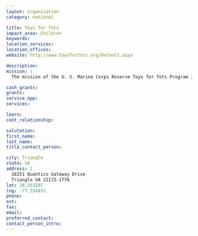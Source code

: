 ```yaml
---
layout: organization
category: national

title: Toys for Tots
impact_area: Children
keywords: 
location_services: 
location_offices: 
website: http://www.toysfortots.org/Default.aspx

description: 
mission: |
  The mission of the U. S. Marine Corps Reserve Toys for Tots Program is to collect new, unwrapped toys during October, November and December each year, and distribute those toys as Christmas gifts to less fortunate children in the community in which the campaign is conducted.

cash_grants: 
grants: 
service_opp: 
services: 

learn: 
cont_relationship: 

salutation: 
first_name: 
last_name: 
title_contact_person: 

city: Triangle
state: VA
address: |
  18251 Quantico Gateway Drive  
  Triangle VA 22172-1776
lat: 38.553287
lng: -77.334831
phone: 
ext: 
fax: 
email: 
preferred_contact: 
contact_person_intro: 
---
```


